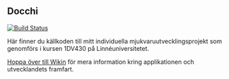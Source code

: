 ## Docchi

[![Build Status](https://magnum.travis-ci.com/1dv430/mw222rs-project.svg?token=qxeTPsBjzxAJwZECo7Z2&branch=master)](https://magnum.travis-ci.com/1dv430/mw222rs-project)

Här finner du källkoden till mitt individuella mjukvaruutvecklingsprojekt som genomförs i kursen 1DV430 på Linnéuniversitetet.

[Hoppa över till Wikin](../../wiki) för mera information kring applikationen och utvecklandets framfart.
